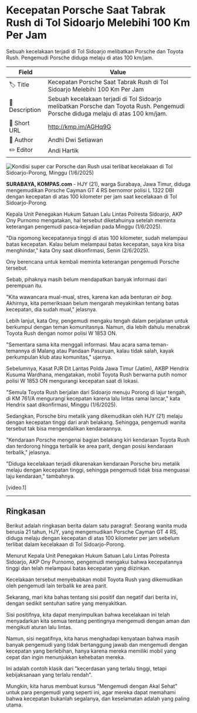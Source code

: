 # Kecepatan Porsche Saat Tabrak Rush di Tol Sidoarjo Melebihi 100 Km Per Jam

Sebuah kecelakaan terjadi di Tol Sidoarjo melibatkan Porsche dan Toyota Rush. Pengemudi Porsche diduga melaju di atas 100 km/jam.

| Field         | Value                                                       |
|---------------|-------------------------------------------------------------|
| 🏷️ Title       | Kecepatan Porsche Saat Tabrak Rush di Tol Sidoarjo Melebihi 100 Km Per Jam |
| 📝 Description | Sebuah kecelakaan terjadi di Tol Sidoarjo melibatkan Porsche dan Toyota Rush. Pengemudi Porsche diduga melaju di atas 100 km/jam. |
| 🔗 Short URL   | http://kmp.im/AGHq9G |
| 👤 Author      | Andhi Dwi Setiawan |
| ✏️ Editor      | Andi Hartik |

![Kondisi super car Porsche dan Rush usai terlibat kecelakaan di Tol Sidoarjo-Porong, Minggu (1/6/2025)](https://asset.kompas.com/crops/g6RaUZxe8qMamvlaWE99URv76m8=/0x0:0x0/750x500/data/photo/2025/06/01/683c109bdeebb.jpeg)

**SURABAYA, KOMPAS.com** - HJY (21), warga Surabaya, Jawa Timur, diduga mengemudikan Porsche Cayman GT 4 RS bernomor polisi L 1322 DBI dengan kecepatan di atas 100 kilometer per jam saat kecelakaan di Tol Sidoarjo-Porong.

Kepala Unit Penegakan Hukum Satuan Lalu Lintas Polresta Sidoarjo, AKP Ony Purnomo mengatakan, hal tersebut diketahuinya setelah meminta keterangan pengemudi pasca-kejadian pada Minggu (1/6/2025).

\"Dia ngomong kecepatannya tinggi di atas 100 kilometer, sudah melampaui batas kecepatan. Kalau belum melampaui batas kecepatan, saya kira bisa menghindar,\" kata Ony saat dikonfirmasi, Senin (2/6/2025).

Ony berencana untuk kembali meminta keterangan pengemudi Porsche tersebut.

Sebab, pihaknya masih belum mendapatkan banyak informasi dari perempuan itu.

\"Kita wawancara mual-mual, stres, karena kan ada benturan *air bag*. Akhirnya, kita pemeriksaan belum mengarah meyakinkan tentang batas kecepatan, dia sudah mual,\" jelasnya.

Lebih lanjut, kata Ony, pengemudi mengaku tengah dalam perjalanan untuk berkumpul dengan teman komunitasnya. Namun, dia lebih dahulu menabrak Toyota Rush dengan nomor polisi W 1853 ON.

\"Sementara sama kita menggali informasi. Mau acara sama teman-temannya di Malang atau Pandaan Pasuruan, kalau tidak salah, kayak perkumpulan klub atau komunitas,\" ujarnya.

Sebelumnya, Kasat PJR Dit Lantas Polda Jawa Timur (Jatim), AKBP Hendrix Kusuma Wardhana, mengatakan, mobil Toyota Rush berwarna putih nomor polisi W 1853 ON mengurangi kecepatan saat di lokasi.

\"Semula Toyota Rush berjalan dari Sidoarjo menuju Porong di lajur tengah, di KM 761/A mengurangi kecepatan karena lalu lintas ramai lancar,\" kata Hendrix saat dikonfirmasi, Minggu (1/6/2025).

Sedangkan, Porsche biru metalik yang dikemudikan oleh HJY (21) melaju dengan kecepatan tinggi dari arah belakang. Sehingga, pengemudi wanita tersebut tak bisa mengendalikan kendaraannya.

\"Kendaraan Porsche mengenai bagian belakang kiri kendaraan Toyota Rush dan terdorong hingga terbalik ke area parit, dengan posisi kendaraan terbalik,\" jelasnya.

\"Diduga kecelakaan terjadi dikarenakan kendaraan Porsche biru metalik melaju dengan kecepatan tinggi, sehingga pengemudi tidak bisa menguasai laju kendaraan,\" tambahnya.

\[video.1\]  

---
## Ringkasan

Berikut adalah ringkasan berita dalam satu paragraf: Seorang wanita muda berusia 21 tahun, HJY, yang mengemudikan Porsche Cayman GT 4 RS, diduga melaju dengan kecepatan di atas 100 kilometer per jam sebelum terlibat dalam kecelakaan di Tol Sidoarjo-Porong.

 Menurut Kepala Unit Penegakan Hukum Satuan Lalu Lintas Polresta Sidoarjo, AKP Ony Purnomo, pengemudi mengakui bahwa kecepatannya tinggi dan telah melampaui batas kecepatan yang diizinkan.

 Kecelakaan tersebut menyebabkan mobil Toyota Rush yang dikemudikan oleh pengemudi lain terbalik ke area parit.



Sekarang, mari kita bahas tentang sisi positif dan negatif dari berita ini, dengan sedikit sentuhan satire yang menyakitkan.

 Sisi positifnya, kita dapat menyimpulkan bahwa kecelakaan ini telah menyadarkan kita semua tentang pentingnya mengemudi dengan aman dan mengikuti aturan lalu lintas.

 Namun, sisi negatifnya, kita harus menghadapi kenyataan bahwa masih banyak pengemudi yang tidak bertanggung jawab dan mengemudi dengan kecepatan yang berlebihan, hanya karena mereka memiliki mobil yang cepat dan ingin menunjukkan kehebatan mereka.

 Ini adalah contoh klasik dari "kecerdasan yang terlalu tinggi, tetapi kebijaksanaan yang terlalu rendah".

 Mungkin, kita harus membuat kursus "Mengemudi dengan Akal Sehat" untuk para pengemudi yang seperti ini, agar mereka dapat memahami bahwa kecepatan bukanlah segalanya, dan keselamatan adalah yang paling utama.
